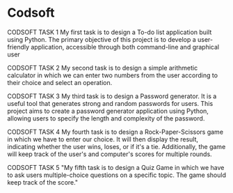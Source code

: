 # Codsoft
CODSOFT TASK 1
My first task is to design a To-do list application built using Python. The primary objective of this project is to develop a user-friendly application, accessible through both command-line and graphical user

CODSOFT TASK 2
My second task is to design a simple arithmetic calculator in which we can enter two numbers from the user according to their choice and select an operation.

CODSOFT TASK 3
My third task is to design a Password generator. It is a useful tool that generates strong and random passwords for users.
This project aims to create a password generator application using Python, allowing users to specify the length and complexity of the password.

CODSOFT TASK 4
My fourth task is to design a Rock-Paper-Scissors game in which we have to enter our choice. It will then display the result, indicating whether the user wins, loses, or if it's a tie. Additionally, the game will keep track of the user's and computer's scores for multiple rounds.

CODSOFT TASK 5
"My fifth task is to design a Quiz Game in which we have to ask users multiple-choice questions on a specific topic. The game should keep track of the score."
